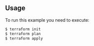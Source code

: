 ## Usage

To run this example you need to execute:

```bash
$ terraform init
$ terraform plan
$ terraform apply
```